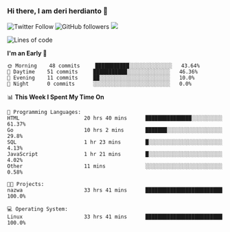 ### Hi there, I am deri herdianto 👋
![Twitter Follow](https://img.shields.io/twitter/follow/deikatsuo?label=Follow)
![GitHub followers](https://img.shields.io/github/followers/deikatsuo?label=Follow&style=social)
![](https://visitor-badge.glitch.me/badge?page_id=deikatsuo.deikatsuo)

<!--
**deikatsuo/deikatsuo** is a ✨ _special_ ✨ repository because its `README.md` (this file) appears on your GitHub profile.

Here are some ideas to get you started:

- 🔭 I’m currently working on ...
- 🌱 I’m currently learning ...
- 👯 I’m looking to collaborate on ...
- 🤔 I’m looking for help with ...
- 💬 Ask me about ...
- 📫 How to reach me: ...
- 😄 Pronouns: ...
- ⚡ Fun fact: ...
-->

<!--START_SECTION:waka-->
![Lines of code](https://img.shields.io/badge/From%20Hello%20World%20I%27ve%20Written-12689%20lines%20of%20code-blue)

**I'm an Early 🐤** 

```text
🌞 Morning    48 commits     ███████████░░░░░░░░░░░░░░   43.64% 
🌆 Daytime    51 commits     ███████████░░░░░░░░░░░░░░   46.36% 
🌃 Evening    11 commits     ██░░░░░░░░░░░░░░░░░░░░░░░   10.0% 
🌙 Night      0 commits      ░░░░░░░░░░░░░░░░░░░░░░░░░   0.0%

```


📊 **This Week I Spent My Time On** 

```text
💬 Programming Languages: 
HTML                     20 hrs 40 mins      ███████████████░░░░░░░░░░   61.37% 
Go                       10 hrs 2 mins       ███████░░░░░░░░░░░░░░░░░░   29.8% 
SQL                      1 hr 23 mins        █░░░░░░░░░░░░░░░░░░░░░░░░   4.13% 
JavaScript               1 hr 21 mins        █░░░░░░░░░░░░░░░░░░░░░░░░   4.02% 
Other                    11 mins             ░░░░░░░░░░░░░░░░░░░░░░░░░   0.58%

🐱‍💻 Projects: 
nazwa                    33 hrs 41 mins      █████████████████████████   100.0%

💻 Operating System: 
Linux                    33 hrs 41 mins      █████████████████████████   100.0%

```


<!--END_SECTION:waka-->
